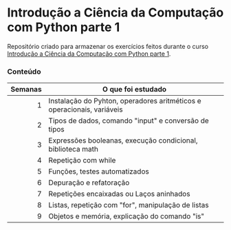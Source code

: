# Introdução a Ciência da Computação com Python parte 1

Repositório criado para armazenar os exercícios feitos durante o curso [Introdução a Ciência da Computação com Python parte 1](https://www.coursera.org/learn/ciencia-computacao-python-conceitos). 

### Conteúdo

| Semanas | O que foi estudado |
|-----:|---------------|
|     1|   Instalação do Pyhton, operadores aritméticos e operacionais, variáveis            |
|     2|        Tipos de dados, comando "input" e conversão de tipos       |
|     3|        Expressões booleanas, execução condicional, biblioteca math       |
| 4 | Repetição com while |
| 5 | Funções, testes automatizados |
| 6 | Depuração e refatoração |
| 7 | Repetições encaixadas ou Laços aninhados |
| 8 | Listas, repetição com "for", manipulação de listas |
| 9 | Objetos e memória, explicação do comando "is" |
